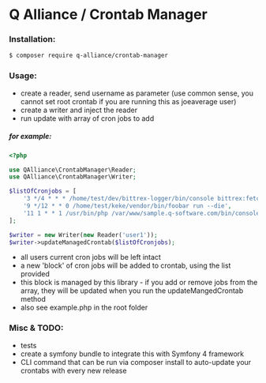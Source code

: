# Q Alliance / Crontab Manager

### Installation:
```bash
$ composer require q-alliance/crontab-manager
```

### Usage:
* create a reader, send username as parameter (use common sense, you cannot set root crontab if you are running this as joeaverage user)
* create a writer and inject the reader 
* run update with array of cron jobs to add

##### for example:

```php
<?php

use QAlliance\CrontabManager\Reader;
use QAlliance\CrontabManager\Writer;

$listOfCronjobs = [
    '3 */4 * * * /home/test/dev/bittrex-logger/bin/console bittrex:fetch --verbose',
    '9 */12 * * 0 /home/test/keke/vendor/bin/foobar run --die',
    '11 1 * * 1 /usr/bin/php /var/www/sample.q-software.com/bin/console app:timerweekteamwork',
];

$writer = new Writer(new Reader('user1'));
$writer->updateManagedCrontab($listOfCronjobs);

```
* all users current cron jobs will be left intact
* a new 'block' of cron jobs will be added to crontab, using the list provided
* this block is managed by this library - if you add or remove jobs from the array, they will be updated when you run the updateMangedCrontab method
* also see example.php in the root folder

### Misc & TODO:
* tests
* create a symfony bundle to integrate this with Symfony 4 framework
* CLI command that can be run via composer install to auto-update your crontabs with every new release
